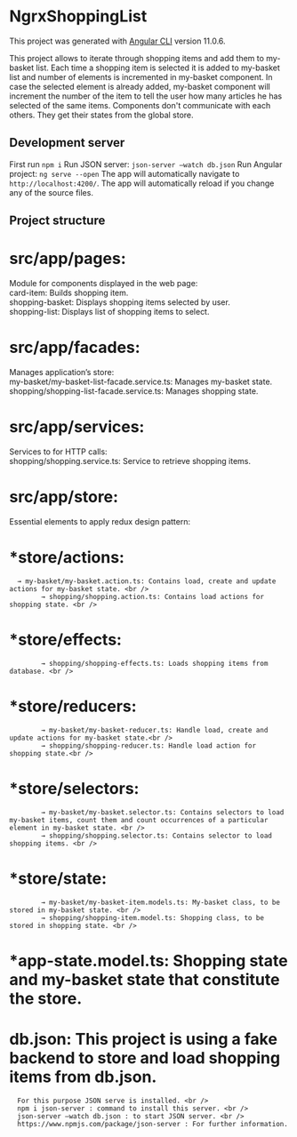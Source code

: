# NgrxShoppingList

This project was generated with [Angular CLI](https://github.com/angular/angular-cli) version 11.0.6.

This project allows to iterate through shopping items and add them to my-basket list. 
Each time a shopping item is selected it is added to my-basket list and number of elements is incremented in my-basket component. 
In case the selected element is already added, my-basket component will increment the number of the item to tell the user how many articles he has selected of the same items.
Components don't communicate with each others. They get their states from the global store. 

## Development server

First run `npm i`
Run JSON server: `json-server –watch db.json` 
Run Angular project: `ng serve --open`
The app will automatically navigate to `http://localhost:4200/`. 
The app will automatically reload if you change any of the source files.

## Project structure

# src/app/pages: <br />
Module for components displayed in the web page: <br />
      card-item: Builds shopping item. <br />
		  shopping-basket: Displays shopping items selected by user. <br />
		  shopping-list: Displays list of shopping items to select. <br />
# src/app/facades: <br />
Manages application’s store: <br />
  		my-basket/my-basket-list-facade.service.ts: Manages my-basket state. <br />
	  	shopping/shopping-list-facade.service.ts: Manages shopping state.  <br />
# src/app/services: <br />
Services to for HTTP calls: <br />
  		shopping/shopping.service.ts: Service to retrieve shopping items. <br />
# src/app/store: <br />
Essential elements to apply redux design pattern: <br />
   # *store/actions:  <br />
      → my-basket/my-basket.action.ts: Contains load, create and update actions for my-basket state. <br />
			→ shopping/shopping.action.ts: Contains load actions for shopping state. <br />
  # *store/effects:  <br />
			→ shopping/shopping-effects.ts: Loads shopping items from database. <br />
  # *store/reducers: <br />
			→ my-basket/my-basket-reducer.ts: Handle load, create and update actions for my-basket state.<br />
			→ shopping/shopping-reducer.ts: Handle load action for shopping state.<br />
  # *store/selectors: <br />
			→ my-basket/my-basket.selector.ts: Contains selectors to load my-basket items, count them and count occurrences of a particular element in my-basket state. <br />
			→ shopping/shopping.selector.ts: Contains selector to load shopping items. <br />
  # *store/state: <br />
			→ my-basket/my-basket-item.models.ts: My-basket class, to be stored in my-basket state. <br />
			→ shopping/shopping-item.model.ts: Shopping class, to be stored in shopping state. <br />
  # *app-state.model.ts: Shopping state and my-basket state that constitute the store. <br />

# db.json: This project is using a fake backend to store and load shopping items from db.json. <br />
	  For this purpose JSON serve is installed. <br />
	  npm i json-server : command to install this server. <br />
	  json-server –watch db.json : to start JSON server. <br />
	  https://www.npmjs.com/package/json-server : For further information.
